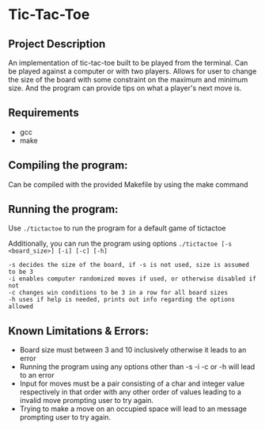 # Tic-Tac-Toe
## Project Description
An implementation of tic-tac-toe built to be played from the terminal. Can be played against a computer or with two players. Allows for user to change the size of the board with some constraint on the maximum and minimum size. And the program can provide tips on what a player's next move is.

## Requirements
- gcc
- make

## Compiling the program:
Can be compiled with the provided Makefile by using the make command

## Running the program:
Use ```./tictactoe``` to run the program for a default game of tictactoe

Additionally, you can run the program using options ```./tictactoe [-s <board_size>] [-i] [-c] [-h]```
```
-s decides the size of the board, if -s is not used, size is assumed to be 3
-i enables computer randomized moves if used, or otherwise disabled if not
-c changes win conditions to be 3 in a row for all board sizes
-h uses if help is needed, prints out info regarding the options allowed
```
## Known Limitations & Errors:
- Board size must between 3 and 10 inclusively otherwise it leads to an error
- Running the program using any options other than -s -i -c or -h will lead to an error
- Input for moves must be a pair consisting of a char and integer value respectively in that order with any other order of values leading to a invalid move prompting user to try again.
- Trying to make a move on an occupied space will lead to an message prompting user to try again.
